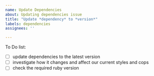 ```yaml
---
name: Update Dependencies
about: Updating dependencies issue
title: "Update *dependency* to *version*"
labels: dependencies
assignees: ''

---
```



To Do list:

- [ ] update dependencies to the latest version
- [ ] investigate how it changes and affect our current styles and cops
- [ ] check the required ruby version
